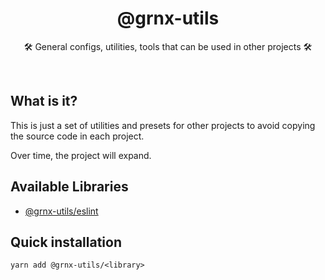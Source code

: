 <h1 align="center">
@grnx-utils
</h1>
<p align="center">
    🛠️ General configs, utilities, tools that can be used in other projects 🛠️
<p>
<br/>

## What is it?

This is just a set of utilities and presets for other
projects to avoid copying the source code in each project.

Over time, the project will expand.
<br/>

## Available Libraries

- [@grnx-utils/eslint](https://github.com/Gearonix/grnx-utils/tree/master/packages/eslint)

## Quick installation

```
yarn add @grnx-utils/<library>
```
